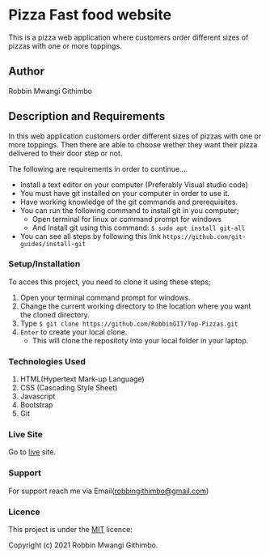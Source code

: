 # Pizza Fast food website
This is a pizza web application where customers order different sizes of pizzas with one or more toppings.

## Author
Robbin Mwangi Githimbo

## Description and Requirements
In this web application customers order different sizes of pizzas with one or more toppings. Then there are able to choose wether they want their pizza delivered to their door step or not. 

The following are requirements in order to continue....

* Install a text editor on your computer (Preferably Visual studio code)
* You must have git installed on your computer in order to use it.
* Have working knowledge of the git commands and prerequisites.
* You can run the following command to install git in you computer;
   -  Open terminal for linux or command prompt for windows 
   -  And Install git using this command:
        `$ sudo apt install git-all`
* You can see all steps by following this link `https://github.com/git-guides/install-git`

### Setup/Installation 
To acces this project, you need to clone it using these steps;
1. Open your terminal command prompt for windows.
2. Change the current working directory to the location where you want the cloned directory.
3. Type `$ git clone https://github.com/RobbinGIT/Top-Pizzas.git`
4. `Enter` to create your local clone.
    * This will clone the repositoty into your local folder in your laptop.

### Technologies Used

1. HTML(Hypertext Mark-up Language)
2. CSS (Cascading Style Sheet)
4. Javascript
5. Bootstrap
3. Git

### Live Site
Go to  [live](https://robbingit.github.io/Akannamegenerator/) site.


### Support
For support reach me via Email(robbingithimbo@gmail.com)

### Licence
This project is under the  [MIT](LICENSE) licence:<br>

Copyright (c) 2021 Robbin Mwangi Githimbo.
